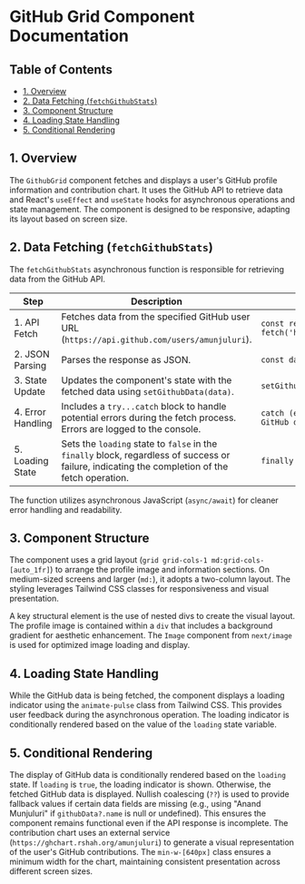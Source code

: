 # GitHub Grid Component Documentation

## Table of Contents

* [1. Overview](#1-overview)
* [2. Data Fetching (`fetchGithubStats`) ](#2-data-fetching-fetchgithubstats)
* [3. Component Structure](#3-component-structure)
* [4. Loading State Handling](#4-loading-state-handling)
* [5. Conditional Rendering](#5-conditional-rendering)


## 1. Overview

The `GithubGrid` component fetches and displays a user's GitHub profile information and contribution chart.  It uses the GitHub API to retrieve data and React's `useEffect` and `useState` hooks for asynchronous operations and state management. The component is designed to be responsive, adapting its layout based on screen size.


## 2. Data Fetching (`fetchGithubStats`)

The `fetchGithubStats` asynchronous function is responsible for retrieving data from the GitHub API.

| Step | Description | Code Snippet |
|---|---|---|
| 1. API Fetch |  Fetches data from the specified GitHub user URL (`https://api.github.com/users/amunjuluri`). | `const response = await fetch('https://api.github.com/users/amunjuluri');` |
| 2. JSON Parsing | Parses the response as JSON. | `const data = await response.json();` |
| 3. State Update | Updates the component's state with the fetched data using `setGithubData(data)`. | `setGithubData(data);` |
| 4. Error Handling | Includes a `try...catch` block to handle potential errors during the fetch process.  Errors are logged to the console. | `catch (error) { console.error('Error fetching GitHub data:', error); }` |
| 5. Loading State |  Sets the `loading` state to `false` in the `finally` block, regardless of success or failure, indicating the completion of the fetch operation. | `finally { setLoading(false); }` |


The function utilizes asynchronous JavaScript (`async/await`) for cleaner error handling and readability.


## 3. Component Structure

The component uses a grid layout (`grid grid-cols-1 md:grid-cols-[auto_1fr]`) to arrange the profile image and information sections. On medium-sized screens and larger (`md:`), it adopts a two-column layout.  The styling leverages Tailwind CSS classes for responsiveness and visual presentation.


A key structural element is the use of nested divs to create the visual layout.  The profile image is contained within a `div` that includes a background gradient for aesthetic enhancement. The `Image` component from `next/image` is used for optimized image loading and display.


## 4. Loading State Handling

While the GitHub data is being fetched, the component displays a loading indicator using the `animate-pulse` class from Tailwind CSS. This provides user feedback during the asynchronous operation.  The loading indicator is conditionally rendered based on the value of the `loading` state variable.


## 5. Conditional Rendering

The display of GitHub data is conditionally rendered based on the `loading` state.  If `loading` is `true`, the loading indicator is shown.  Otherwise, the fetched GitHub data is displayed.  Nullish coalescing (`??`) is used to provide fallback values if certain data fields are missing (e.g., using "Anand Munjuluri" if `githubData?.name` is null or undefined).  This ensures the component remains functional even if the API response is incomplete.  The contribution chart uses an external service (`https://ghchart.rshah.org/amunjuluri`) to generate a visual representation of the user's GitHub contributions.  The `min-w-[640px]` class ensures a minimum width for the chart, maintaining consistent presentation across different screen sizes.
